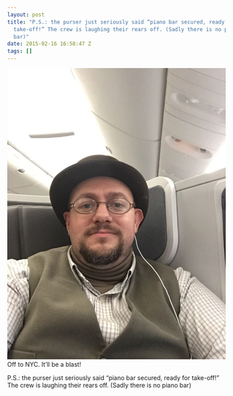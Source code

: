 ```yaml
---
layout: post
title: "P.S.: the purser just seriously said “piano bar secured, ready for
  take-off!” The crew is laughing their rears off. (Sadly there is no piano
  bar)"
date: 2015-02-16 16:58:47 Z
tags: []
---
```

![](/media/2015/02/111188494969.jpg)
Off to NYC. It’ll be a blast!

P.S.: the purser just seriously said “piano bar secured, ready for take-off!” The crew is laughing their rears off. (Sadly there is no piano bar)
